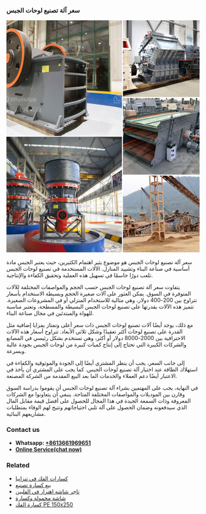 <h3>سعر آلة تصنيع لوحات الجبس</h3><img src='1701850956.jpg' alt=''><p>سعر آلة تصنيع لوحات الجبس هو موضوع يثير اهتمام الكثيرين، حيث يعتبر الجبس مادة أساسية في صناعة البناء وتشييد المنازل. الآلات المستخدمة في تصنيع لوحات الجبس تلعب دورًا حاسمًا في تسهيل هذه العملية وتحقيق الكفاءة والإنتاجية.</p><p>يتفاوت سعر آلة تصنيع لوحات الجبس حسب الحجم والمواصفات المختلفة للآلات المتوفرة في السوق. يمكن العثور على آلات صغيرة الحجم وبسيطة الاستخدام بأسعار تتراوح بين 200-400 دولار، وهي مثالية للاستخدام المنزلي أو في المشروعات الصغيرة. تتميز هذه الآلات بقدرتها على تصنيع لوحات الجبس البسيطة والمسطحة، وتعتبر مناسبة للهواة والمبتدئين في مجال صناعة البناء.</p><p>مع ذلك، يوجد أيضًا آلات تصنيع لوحات الجبس ذات سعر أعلى وتمتاز بمزايا إضافية مثل القدرة على تصنيع لوحات أكثر تعقيدًا وشكل ثلاثي الأبعاد. تتراوح أسعار هذه الآلات الاحترافية بين 2000-8000 دولار أو أكثر، وهي تستخدم بشكل رئيسي في المصانع والشركات الكبيرة التي تحتاج إلى إنتاج كميات كبيرة من لوحات الجبس بجودة عالية وبسرعة.</p><p>إلى جانب السعر، يجب أن ينظر المشتري أيضًا إلى الجودة والموثوقية والكفاءة في استهلاك الطاقة عند اختيار آلة تصنيع لوحات الجبس. كما يجب على المشتري أن يأخذ في الاعتبار أيضًا دعم العملاء والخدمات الما بعد البيع المقدمة من الشركة المصنعة.</p><p>في النهاية، يجب على المهتمين بشراء آلة تصنيع لوحات الجبس أن يقوموا بدراسة السوق وقارن بين الموديلات والمواصفات المختلفة المتاحة. ينبغي أن يتعاونوا مع الشركات المعروفة وذات السمعة الجيدة في هذا المجال للحصول على أفضل قيمة مقابل المال الذي سيدفعونه وضمان الحصول على آلة تلبي احتياجاتهم وتتيح لهم الوفاء بمتطلبات مشاريعهم البنائية.</p><h3>Contact us</h3><ul><li><strong>Whatsapp:&nbsp;<a href="https://wa.me/8613661969651">+8613661969651</a></strong></li><li><a href="https://swt.shibang-china.com/?git&amp;zhl&amp;سعر آلة تصنيع لوحات الجبس"><strong>Online Service(chat now)</strong></a></li></ul><h3>Related</h3><ul><li><a href='كسارات الفك في تنزانيا.md'>كسارات الفك في تنزانيا</a></li><li><a href='بيع كسارة تصنيع.md'>بيع كسارة تصنيع</a></li><li><a href='تاجر شاشة اهتزاز في الفلبين.md'>تاجر شاشة اهتزاز في الفلبين</a></li><li><a href='شاشة محمولة وكسارة.md'>شاشة محمولة وكسارة</a></li><li><a href='كسارة الفك PE 150x250.md'>كسارة الفك PE 150x250</a></li></ul>